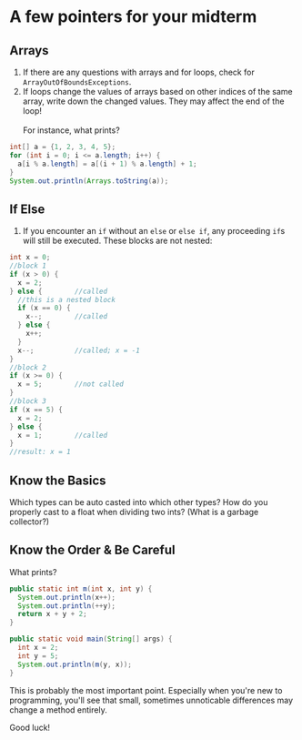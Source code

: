 # A few pointers for your midterm

## Arrays

1. If there are any questions with arrays and for loops, check for `ArrayOutOfBoundsExceptions`.
1. If loops change the values of arrays based on other indices of the same array, write down the changed values. 
They may affect the end of the loop!
<br><br>For instance, what prints?
```java
int[] a = {1, 2, 3, 4, 5};
for (int i = 0; i <= a.length; i++) {
  a[i % a.length] = a[(i + 1) % a.length] + 1;
}
System.out.println(Arrays.toString(a));
```

## If Else
1. If you encounter an `if` without an `else` or `else if`, any proceeding `if`s will still be executed. These blocks are not nested:

```java
int x = 0;
//block 1
if (x > 0) {
  x = 2;
} else {        //called
  //this is a nested block
  if (x == 0) {
    x--;        //called
  } else {
    x++;
  }
  x--;          //called; x = -1
}
//block 2
if (x >= 0) {
  x = 5;        //not called
}
//block 3
if (x == 5) {
  x = 2;
} else {
  x = 1;        //called
}
//result: x = 1
```

## Know the Basics

Which types can be auto casted into which other types? 
How do you properly cast to a float when dividing two ints? 
(What is a garbage collector?)

## Know the Order & Be Careful

What prints?

```Java
public static int m(int x, int y) {
  System.out.println(x++);
  System.out.println(++y);
  return x + y + 2;
}

public static void main(String[] args) {
  int x = 2;
  int y = 5;
  System.out.println(m(y, x));
}
```

This is probably the most important point. 
Especially when you're new to programming, you'll see that small, sometimes unnoticable differences may change a method entirely.

Good luck!
